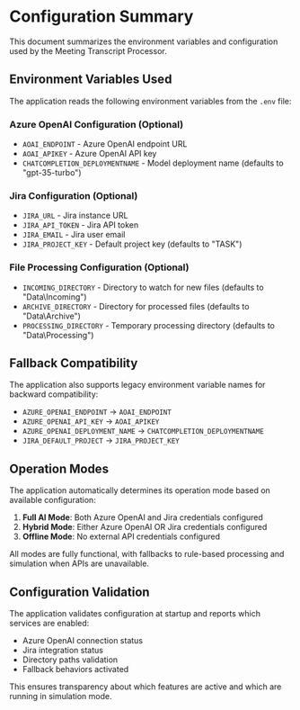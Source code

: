 # Configuration Summary

This document summarizes the environment variables and configuration used by the Meeting Transcript Processor.

## Environment Variables Used

The application reads the following environment variables from the `.env` file:

### Azure OpenAI Configuration (Optional)

- `AOAI_ENDPOINT` - Azure OpenAI endpoint URL
- `AOAI_APIKEY` - Azure OpenAI API key
- `CHATCOMPLETION_DEPLOYMENTNAME` - Model deployment name (defaults to "gpt-35-turbo")

### Jira Configuration (Optional)

- `JIRA_URL` - Jira instance URL
- `JIRA_API_TOKEN` - Jira API token
- `JIRA_EMAIL` - Jira user email
- `JIRA_PROJECT_KEY` - Default project key (defaults to "TASK")

### File Processing Configuration (Optional)

- `INCOMING_DIRECTORY` - Directory to watch for new files (defaults to "Data\Incoming")
- `ARCHIVE_DIRECTORY` - Directory for processed files (defaults to "Data\Archive")
- `PROCESSING_DIRECTORY` - Temporary processing directory (defaults to "Data\Processing")

## Fallback Compatibility

The application also supports legacy environment variable names for backward compatibility:

- `AZURE_OPENAI_ENDPOINT` → `AOAI_ENDPOINT`
- `AZURE_OPENAI_API_KEY` → `AOAI_APIKEY`
- `AZURE_OPENAI_DEPLOYMENT_NAME` → `CHATCOMPLETION_DEPLOYMENTNAME`
- `JIRA_DEFAULT_PROJECT` → `JIRA_PROJECT_KEY`

## Operation Modes

The application automatically determines its operation mode based on available configuration:

1. **Full AI Mode**: Both Azure OpenAI and Jira credentials configured
2. **Hybrid Mode**: Either Azure OpenAI OR Jira credentials configured
3. **Offline Mode**: No external API credentials configured

All modes are fully functional, with fallbacks to rule-based processing and simulation when APIs are unavailable.

## Configuration Validation

The application validates configuration at startup and reports which services are enabled:

- Azure OpenAI connection status
- Jira integration status
- Directory paths validation
- Fallback behaviors activated

This ensures transparency about which features are active and which are running in simulation mode.
